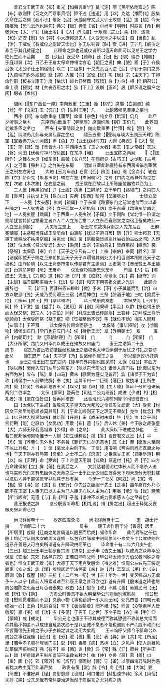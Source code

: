 <!-- { "loadSidebar": true } -->
　　昔君文王武王宣【布】重光【如舜言重华】奠【定】丽【民所依附富之】陈【布】敎则肄【习之久而理事贯彻】肄不违【违道】用【以】克达【推而代】殷集大命在后之侗【我小子】敬迓【迎】天威嗣守文武大训无敢昬【乱】逾【越】今天降疾殆【恐孔云危也絶句】弗兴【起】弗悟【省】尔尚明【明听】时朕言【命】用敬保元【太】子钊【康王名】【大】济【渡】于艰难【之业】柔【怀】逺能【和】迩安【慰】劝【导】小大庶邦思夫人【人受天地之中以生】自【当自】乱【治】于威仪【有威仪之则皆天命也】尔无以钊冐【昧】贡【进】于非几【威仪之非当于其几微谨之】
　　此顾命之辞也谨威仪者所以迓天命此可以见成王之学力临死生而不乱矣
　　兹【众臣】旣受命【顾命】还【归】出【彻】缀衣【帷幄】于庭越翼【次】日乙丑王崩太保命仲桓南宫毛【朝臣之贤】俾【使】爰【于】齐侯吕伋【太公子仕王朝宿衞】以二【二臣执】干戈虎贲百人逆【迎】子钊于南门之外【入自端门内外咸覩】延【迎】入翼【次】室恤【忧】宅【居】宗【主天下】丁卯命作册【板书立康王】度【依法】越七日癸酉【旣殡】伯【方伯】相【作相召公】命士须【预致】材【共丧百用之木】狄【下士】设黼【画斧】扆【屏风设之牖户之闲】缀衣【帷帐】











　　牖闲【东户西设一座】南向敷重【二重】篾【桃竹】席黼【白黒缯】纯【丝】华【文彩】玉【饰几】仍【生时旧用】几
　　此朝诸侯见羣臣之坐也
　　西序【厢】东向敷重底【蒲苹】席缀【杂色】纯文贝【玳瑁】仍几
　　此旦夕听事之坐也
　　东序西向敷重丰【莞草厚】席画纯雕【刻】玉仍几
　　此养国老飨羣臣之坐也
　　西夹【夹室隐暎之处】南向敷重笋【竹箨】席【黒】纷【组】纯漆仍几此与亲属私宴之坐也
　　越玉五重【璧琬与琰大玉夷玉天球】陈宝【宝器赤刀大训河图】赤【色】刀【武王伐纣时刀】大训【典谟】【大】璧【玉】琬【珪】琰【圭皆九寸】在西序大玉【玉之大者】夷玉【玉之常者】天球【磬】河图【伏羲时神马所负图】在东序【厢】
　　此玉宝陈之两厢
　　【国所作】之舞衣大贝【如车渠】鼖皷【长八尺】在西房兊【古巧工】之戈和【古弓人】之弓垂【舜共工】之竹矢在东房
　　明堂五室此路寝特有东西房者镐京室武王之制左右房也
　　大辂【玉为车首】在賔【西】阶面【前】缀【金次小】辂在阼【东】阶面先【象与玉配】辂在左塾【夹闲侧室】之前【门内之西自外向之在左】次辂【木次象】在右塾之前
　　成王殡在西故以上所陈座位器物以西为上
　　二人雀【赤黒如雀】弁【士服】执惠【三隅矛】立于毕门【路寝门】之内四人綦【青黒】弁执戈上刃【铁向上】夹两【东西】阶戺【堂廉尽处】
　　士皆立堂下
　　一人冕【大夫服】执刘【钺属】立于东堂【路寝东门之前堂也阶而立以备升降之】一人冕执钺【斧】立于西堂一人冕执戣【防】立于东垂【路寝东阶四达地】一人冕执瞿【戣属】立于西垂一人冕执锐【矛属】立于侧阶【堂北惟一阶谓之侧阶犹言特阶也堂垂立者四人二人立东西堂二人立东西垂则堂之南宿卫备矣故此一人立堂北侧阶】
　　大夫皆立堂上
　　新王在东故执兵衞之人先东后西
　　王麻冕黼裳【主祭服当尊成王受册命】由賔阶【犹以子道自居】隮【升】卿士邦君【无事于奠祼故不纯用祭服】麻冕蚁【黒】裳【祭服裳皆纁变其裳者酌吉凶之间】入即【就】位太保【召公受遗】太史【秉册】太宗【宗伯典礼】皆麻冕彤【纁赤】裳【祭服】太保承【奉】介圭【天子之守尺有二寸】上宗【宗伯】奉同【爵名】瑁【诸侯即位天子赐之至来朝执圭天子天子以瑁冒其刻处大小相当则本所赐此天子之权也】由阼阶隮【以先王命奉符玺以传嗣君有主道焉】太史秉书【奉册赞王与王接武】由賔阶隮御【进】王册命
　　仪物备乃延康王受册命
　　曰皇【大】后【君成王】凭玉几【力疾】道【称】扬【举】末【临终】命命汝【钊】嗣【继守】训【末训】临君周邦率循大卞【法】燮【调】和天下用答扬文武之光训
　　此顾命册辞也
　　王【新王】再拜兴答曰眇眇【微】予末【下】小子其能而乱【治】四方以敬忌【畏】天威乃受同瑁王三宿【进爵神位】三祭【酹酒于地】三咤【奠爵于地】上宗曰【赞王】飨【享此福酒】
　　此王受册而奠也
　　太保受同【王所执同】降【下堂】盥【盥手】以【更用】异【别】同秉璋【半圭】以酢【报也谓王祭而太保又祭】授宗人【小宗伯】同拜【拜成王告已传顾命】王答拜【亦拜成王尊所受顾命】太保受同祭【祭于柩】哜【饮福至齿不饮】宅【就位不动】授宗人同拜【曰事毕】王答拜
　　此太保告传顾命而祭也
　　太保降【事毕降阶】收【彻器物】诸侯出庙门【毕门也在应门内】俟【待新王命】臯【外朝朝士】　雉　　　库　　　应【内朝司士】　路【燕朝路寝】门【所掌】　门　　　门　　　门【所掌】　门【大仆所掌】路门又曰毕门以成王在殡故又曰庙门
　　康王之诰第二十五　　　　　　周书
　　除丧乃咨岳牧访羣臣经也康王之诰权也太甲受伊训于居忧之时礼之变昉此矣
　　康王既尸【主】天子遂【乃】诰诸侯作康王之诰
　　所以鎭浮议折奸萌也
　　康王之诰王出在应门之内【即毕门外内朝也图见前】太保【召公】率西方【陜以西】诸侯入应门左毕公率东方【陜以东代周公】诸侯入应门右【北面以东为右西为左】皆布【陈】乗【四马】黄朱【厥篚为庭实见新君】宾【诸侯于王为宾】称【诸侯中一人前举致辞】奉【执】圭兼币曰一二臣衞【藩臣】敢执壤【土所生物】奠【贽见】皆再拜稽首王义【以义】嗣【继】德【先人德】答拜此分班也诸侯两列二伯率之
　　太保【冢宰】暨芮伯【司徒二公为班首】咸进【少进】相【相礼者】揖【揖在位皆进】皆再拜稽首
　　此合班也六卿前列冢宰司徒班首也
　　曰【太保以下进戒】敢敬告天子皇天改大邦殷之命惟周文武诞【大】受羑【纣囚文王羑里忧患艰难莫甚焉】若【于此能顺则天下之理无不顺矣】克恤【忧念】西土【以己体人视民如伤】惟新陟【升遐】王【成王时未諡】毕【尽】协【合于理】赏罚戡【能】定厥功【文武功】用敷【布】遗【与】后人休【美】今王敬之哉张皇【大】六师无坏我高祖寡【少得】命【之命】
　　此太保以下进戒之辞也
　　王若曰庶邦侯甸男衞惟予一人钊【初立谦称名】报【答】诰昔君文武丕【大】平【均】富【养至仁无外也】不务咎【罪罚志仁矣无恶也】厎【止】至【毫发未至则不能止其极】齐【一】信【毫发未实则不能一于信】用昭明【笃实则辉光表里之称也】于天下则亦有熊罴【忠勇】之士不二心【忠直】之臣保乂王家【君臣尽道】用【以】端【正理】命【受命】于上帝皇天用训【式敎】厥道付【托】畀【予】四方乃命建侯树【立】屏【藩】在我后之人
　　文武达君德明仁体长人而不嗜杀人者也笃实辉光而又有忠臣保之天命之受一出于正无少囘曲既得天下均天施分天职封建以遗后人异乎罢侯置守以私其子孙者矣
　　今予一二伯父【同姓】尚【庶】胥【相】暨【与】顾【念】绥【安行】尔先公之臣服于先王【之事】虽尔身在外乃心罔不在王室【人臣无已以人主为己人臣无心以人主为心】用奉【承】恤【忧】厥若【所当顺者】无遗【与】鞠【稚】子羞【谦冲不以威力要求感人心之至者也】
　　此王报诰之辞
　　羣公既皆听命相【相礼者】揖【揖之出】趋出王释冕反丧服冕服非得己也










　　尚书详解卷十一
　　钦定四库全书
　　尚书详解卷十二　　　　宋　胡士行　撰
　　毕命第二十六　　　　　　　　周书
　　康王命作册毕分【善恶】居里【所居里】成周【迁商之地言周道以殷民而后成】郊作毕命
　　此代君陈之任也殷士始迁时反侧未安故周公谨始一以包容君陈和中则简修简不修矣至毕公成终则世道已升善恶又可白矣所谓道有升降政由俗革也
　　毕命惟十有二年六月庚午朏【三日】越三日壬申王朝步自宗周【镐京】至于丰【告文王庙】以成周之众命毕公保厘【安治】东郊【洛邑东郊】王若曰呜呼父师【毕公以太师作方伯父者同姓之尊者也】惟文王武王敷【布】大德于天下用克受殷命【得之难】惟周公左右先王绥定厥家【安之难】毖【谨】殷顽民迁于洛邑密【亲】迩【近】王室式【用】化【变】厥训【敎】旣歴【经】三纪【十二年为一纪】世【三十年为一世】变风移四方无虞予一人以宁【此前人积累艰难至此康王享之甚可念也】道有升降【殷末道之降也继周公君陈之化而日月否者泰矣】政由【因】俗革【改】不臧【善】厥臧民罔【无】攸【所】劝【勉】
　　方周公时善恶不欲大明至毕公时则当别淑慝矣
　　惟公懋德【懋则贯稚耋而不息】克勤小物【事也勤则一小大而无闲】弼亮四世【四朝元老终始一心】正色【风厉百官】率下【表仪朝着】罔不祗【敬】师言【众望素孚人皆敬服】嘉【美】绩【功】多【多见】于先王【之世】予小子垂【衣】拱【手】仰【蒙赖】成【成功】
　　毕公元老也康王不称其成德而称其懋德不称其总大纲而称其勤小物盖不以成德自居造次必于是非至诚不息者不能也诚则不严而威不动而化不言而信先王赖之予小子亦赖之诚之功用大矣哉
　　王曰呜呼父师今予祗命公以周公之事往哉旌【记识】别【分】淑【善】慝【恶】表【异】厥【其】宅【所居】里【若今孝子顺孙旌表门闾】彰【明】善瘅【病】恶树【立】之风声【使人向慕风动草偃声振响应】弗【有不】率【循】训【敎】典【常】殊【异】厥井【所井田畆】疆【所居疆界王制所谓简不率敎者移之】俾【使】克畏【恶】慕【善】申【重】画【分】郊【郊外】圻【圻界】愼固封【疆】守【备】以康四海君陈时为恶者犹众故主寛至此渐严矣
　　政贵有恒【常】辞【令】尚【贵】体【大体】要【简要】不惟好异【怪】商俗靡靡【诡随】利口惟贤【纣拒谏饰非】余风【风俗】未殄【絶】公其念哉有常体要治道当然于商俗言之尤对病之药
